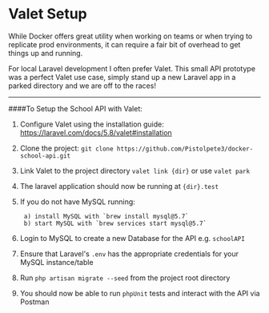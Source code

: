 # Valet Setup

While Docker offers great utility when working on teams or when trying to replicate prod environments, it can require a fair bit of overhead to get things up and running. 

For local Laravel development I often prefer Valet. This small API prototype was a perfect Valet use case, simply stand up a new Laravel app in a parked directory and we are off to the races! 

---
####To Setup the School API with Valet:

1. Configure Valet using the installation guide: https://laravel.com/docs/5.8/valet#installation

2. Clone the project: `git clone https://github.com/Pistolpete3/docker-school-api.git`

3. Link Valet to the project directory `valet link {dir}` or use `valet park`

4. The laravel application should now be running at `{dir}.test`

5. If you do not have MySQL running:

		a) install MySQL with `brew install mysql@5.7`
		b) start MySQL with `brew services start mysql@5.7`

6. Login to MySQL to create a new Database for the API e.g. `schoolAPI`

7. Ensure that Laravel's `.env` has the appropriate credentials for your MySQL instance/table

8. Run `php artisan migrate --seed` from the project root directory 

9. You should now be able to run `phpUnit` tests and interact with the API via Postman
